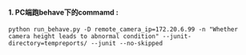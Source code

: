 ####  1. PC端跑behave下的commamd :

    python run_behave.py -D remote_camera_ip=172.20.6.99 -n "Whether camera height leads to abnormal condition" --junit-directory=tempreports/ --junit --no-skipped